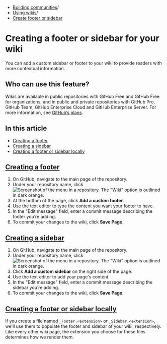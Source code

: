   * [Building communities](https://docs.github.com/en/communities "Building communities")/
  * [Using wikis](https://docs.github.com/en/communities/documenting-your-project-with-wikis "Using wikis")/
  * [Create footer or sidebar](https://docs.github.com/en/communities/documenting-your-project-with-wikis/creating-a-footer-or-sidebar-for-your-wiki "Create footer or sidebar")


# Creating a footer or sidebar for your wiki
You can add a custom sidebar or footer to your wiki to provide readers with more contextual information.
## Who can use this feature?
Wikis are available in public repositories with GitHub Free and GitHub Free for organizations, and in public and private repositories with GitHub Pro, GitHub Team, GitHub Enterprise Cloud and GitHub Enterprise Server. For more information, see [GitHub’s plans](https://docs.github.com/en/get-started/learning-about-github/githubs-plans).
## In this article
  * [Creating a footer](https://docs.github.com/en/communities/documenting-your-project-with-wikis/creating-a-footer-or-sidebar-for-your-wiki#creating-a-footer)
  * [Creating a sidebar](https://docs.github.com/en/communities/documenting-your-project-with-wikis/creating-a-footer-or-sidebar-for-your-wiki#creating-a-sidebar)
  * [Creating a footer or sidebar locally](https://docs.github.com/en/communities/documenting-your-project-with-wikis/creating-a-footer-or-sidebar-for-your-wiki#creating-a-footer-or-sidebar-locally)


## [Creating a footer](https://docs.github.com/en/communities/documenting-your-project-with-wikis/creating-a-footer-or-sidebar-for-your-wiki#creating-a-footer)
  1. On GitHub, navigate to the main page of the repository.
  2. Under your repository name, click 
![Screenshot of the menu in a repository. The "Wiki" option is outlined in dark orange.](https://docs.github.com/assets/cb-50193/images/help/wiki/wiki-menu-link.png)
  3. At the bottom of the page, click **Add a custom footer**.
  4. Use the text editor to type the content you want your footer to have.
  5. In the "Edit message" field, enter a commit message describing the footer you’re adding.
  6. To commit your changes to the wiki, click **Save Page**.


## [Creating a sidebar](https://docs.github.com/en/communities/documenting-your-project-with-wikis/creating-a-footer-or-sidebar-for-your-wiki#creating-a-sidebar)
  1. On GitHub, navigate to the main page of the repository.
  2. Under your repository name, click 
![Screenshot of the menu in a repository. The "Wiki" option is outlined in dark orange.](https://docs.github.com/assets/cb-50193/images/help/wiki/wiki-menu-link.png)
  3. Click **Add a custom sidebar** on the right side of the page.
  4. Use the text editor to add your page's content.
  5. In the "Edit message" field, enter a commit message describing the sidebar you’re adding.
  6. To commit your changes to the wiki, click **Save Page**.


## [Creating a footer or sidebar locally](https://docs.github.com/en/communities/documenting-your-project-with-wikis/creating-a-footer-or-sidebar-for-your-wiki#creating-a-footer-or-sidebar-locally)
If you create a file named `_Footer.<extension>` or `_Sidebar.<extension>`, we'll use them to populate the footer and sidebar of your wiki, respectively. Like every other wiki page, the extension you choose for these files determines how we render them.
